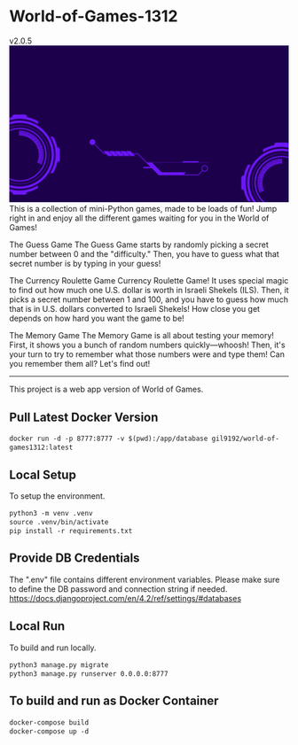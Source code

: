 # World-of-Games-1312

v2.0.5
![Banner GIF](static/images/wog-banner.gif)
This is a collection of mini-Python games, made to be loads of fun! 
Jump right in and enjoy all the different games waiting for you in the World of Games!

The Guess Game
The Guess Game starts by randomly picking a secret number between 0 and the "difficulty." Then, you have to guess what that secret number is by typing in your guess!

The Currency Roulette Game
Currency Roulette Game! It uses special magic to find out how much one U.S. dollar is worth in Israeli Shekels (ILS). Then, it picks a secret number between 1 and 100, and you have to guess how much that is in U.S. dollars converted to Israeli Shekels! How close you get depends on how hard you want the game to be!

The Memory Game
The Memory Game is all about testing your memory! First, it shows you a bunch of random numbers quickly—whoosh! Then, it's your turn to try to remember what those numbers were and type them! Can you remember them all? Let's find out!

---
This project is a web app version of World of Games.

## Pull Latest Docker Version
```
docker run -d -p 8777:8777 -v $(pwd):/app/database gil9192/world-of-games1312:latest
```

## Local Setup

To setup the environment.

```
python3 -m venv .venv
source .venv/bin/activate
pip install -r requirements.txt
```

## Provide DB Credentials
The ".env" file contains different environment variables.
Please make sure to define the DB password and connection string if needed.
https://docs.djangoproject.com/en/4.2/ref/settings/#databases

## Local Run

To build and run locally.

```
python3 manage.py migrate
python3 manage.py runserver 0.0.0.0:8777
```

## To build and run as Docker Container

```
docker-compose build
docker-compose up -d
```
